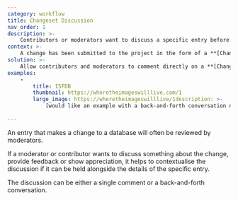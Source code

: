 ```yaml
---
category: workflow
title: Changeset Discussion
nav_order: 1
description: >-
    Contributors or moderators want to discuss a specific entry before rejecting or improving it.
context: >-
    A change has been submitted to the project in the form of a **[Changeset](/patterns/data-model/changeset)**, and someone, often a moderator or another contributor, would like to start a discussion or provide feedback.
solution: >-
    Allow contributors and moderators to comment directly on a **[Changeset](/patterns/data-model/changeset).**
examples:
    -
        title: ISFDB
        thumbnail: https://wheretheimageswilllive.com/1
        large_image: https://wheretheimageswilllive/1description: >-
            [would like an example with a back-and-forth conversation not just a single comment]
    
---
```


An entry that makes a change to a database will often be reviewed by moderators.

If a moderator or contributor wants to discuss something about the change, provide feedback or show appreciation, it helps to contextualise the discussion if it can be held alongside the details of the specific entry.

The discussion can be either a single comment or a back-and-forth conversation.